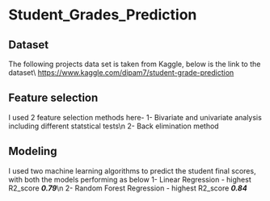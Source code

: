 # **Student_Grades_Prediction**

## **Dataset**
The following projects data set is taken from Kaggle, below is the link to the dataset\ https://www.kaggle.com/dipam7/student-grade-prediction

## **Feature selection**
I used 2 feature selection methods here-
1- Bivariate and univariate analysis including different statstical tests\n
2- Back elimination method

## **Modeling**
I used two machine learning algorithms to predict the student final scores, with both the models performing as below
1- Linear Regression - highest R2_score ***0.79***\n
2- Random Forest Regression - highest R2_score ***0.84***


